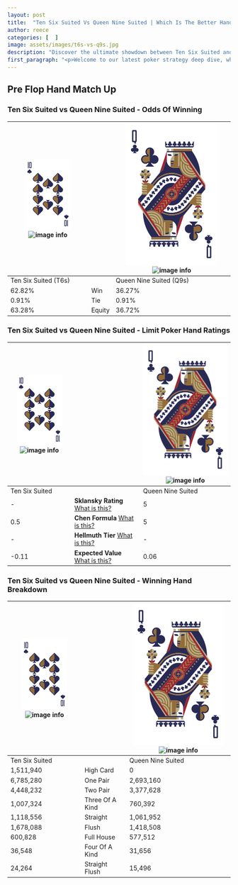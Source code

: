 ```yaml
---
layout: post
title:  "Ten Six Suited Vs Queen Nine Suited | Which Is The Better Hand In Poker? A Complete Guide"
author: reece
categories: [  ]
image: assets/images/t6s-vs-q9s.jpg
description: "Discover the ultimate showdown between Ten Six Suited and Queen Nine Suited in poker! Uncover the odds, strategies, and scenarios where one hand triumphs over the other. Get ready to up your poker game with this thrilling analysis."
first_paragraph: "<p>Welcome to our latest poker strategy deep dive, where we're pitting two distinct hands against each other in a high-stakes showdown: Ten Six Suited vs Queen Nine Suited.</p><p>In the dynamic world of poker, every decision counts, and knowing which hand holds the upper hand is key to your success at the table.</p><p>In this article, we'll dissect these two hands, explore the scenarios where one dominates the other, and equip you with the knowledge to make strategic choices that can tip the odds in your favor.</p><p>Get ready to unravel the intriguing dynamics of these poker hands and elevate your game to new heights.</p>"
---
```




[comment]: # (sp0)

## Pre Flop Hand Match Up

<div class="table hand-ratings" markdown="1"> 



### Ten Six Suited vs Queen Nine Suited - Odds Of Winning


    
| ![image info](assets/images/hand1/T.png) ![image info](assets/images/hand1/6s.png) |  | ![image info](assets/images/hand2/Q.png) ![image info](assets/images/hand2/9s.png) |
| -------- | -------- | -------- |
| Ten Six Suited (T6s) |  | Queen Nine Suited (Q9s) |
| 62.82% | Win | 36.27% |
| 0.91% | Tie | 0.91% |
| 63.28% | Equity | 36.72% |




[comment]: # (sp1)



### Ten Six Suited vs Queen Nine Suited - Limit Poker Hand Ratings


    
| ![image info](assets/images/hand1/T.png) ![image info](assets/images/hand1/6s.png) |  | ![image info](assets/images/hand2/Q.png) ![image info](assets/images/hand2/9s.png) |
| -------- | -------- | -------- |
| Ten Six Suited |  | Queen Nine Suited |
| - | **Sklansky Rating** [What is this?](/sklansky-rating-explained) | 5 |
| 0.5 | **Chen Formula** [What is this?](/chen-formula-explained) | 5 |
| - | **Hellmuth Tier** [What is this?](/Hellmuth-tier-explained) | - |
| -0.11 | **Expected Value** [What is this?](/expected-value-explained) | 0.06 |




[comment]: # (sp2)



### Ten Six Suited vs Queen Nine Suited - Winning Hand Breakdown


    
| ![image info](assets/images/hand1/T.png) ![image info](assets/images/hand1/6s.png) |  | ![image info](assets/images/hand2/Q.png) ![image info](assets/images/hand2/9s.png) |
| -------- | -------- | -------- |
| Ten Six Suited |  | Queen Nine Suited |
| 1,511,940 | High Card | 0 |
| 6,785,280 | One Pair | 2,693,160 |
| 4,448,232 | Two Pair | 3,377,628 |
| 1,007,324 | Three Of A Kind | 760,392 |
| 1,118,556 | Straight | 1,061,952 |
| 1,678,088 | Flush | 1,418,508 |
| 600,828 | Full House | 577,512 |
| 36,548 | Four Of A Kind | 31,656 |
| 24,264 | Straight Flush | 15,496 |




[comment]: # (sp3)



</div>

[comment]: # (sp4)



[comment]: # (sp5)

